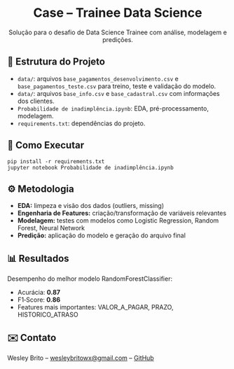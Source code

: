 <h1 align="center">Case – Trainee Data Science</h1>

<p align="center">
  Solução para o desafio de Data Science Trainee com análise, modelagem e predições.
</p>

<h2 id="estrutura">📁 Estrutura do Projeto</h2>
<ul>
  <li><code>data/</code>: arquivos <code>base_pagamentos_desenvolvimento.csv</code> e <code>base_pagamentos_teste.csv</code> para treino, teste e validação do modelo.</li>
  <li><code>data/</code>: arquivos <code>base_info.csv</code> e <code>base_cadastral.csv</code> com informações dos clientes.</li>
  <li><code>Probabilidade de inadimplência.ipynb</code>: EDA, pré-processamento, modelagem.</li>
  <li><code>requirements.txt</code>: dependências do projeto.</li>
</ul>

<h2 id="instalacao">🚀 Como Executar</h2>
<pre><code>pip install -r requirements.txt
jupyter notebook Probabilidade de inadimplência.ipynb
</code></pre>

<h2 id="metodologia">⚙️ Metodologia</h2>
<ul>
  <li><strong>EDA:</strong> limpeza e visão dos dados (outliers, missing)</li>
  <li><strong>Engenharia de Features:</strong> criação/transformação de variáveis relevantes</li>
  <li><strong>Modelagem:</strong> testes com modelos como Logistic Regression, Random Forest, Neural Network</li>
  <li><strong>Predição:</strong> aplicação do modelo e geração do arquivo final</li>
</ul>

<h2 id="resultados">📊 Resultados</h2>
<p>Desempenho do melhor modelo RandomForestClassifier:</p>
<ul>
  <li>Acurácia: <strong>0.87</strong></li>
  <li>F1‑Score: <strong>0.86</strong></li>
  <li>Features mais importantes: VALOR_A_PAGAR, PRAZO, HISTORICO_ATRASO</li>
</ul>


<h2 id="contato">✉️ Contato</h2>
<p>Wesley Brito – <a href="mailto:wesleybritowx@gmail.com">wesleybritowx@gmail.com</a> – <a href="https://github.com/wbrito0">GitHub</a></p>
